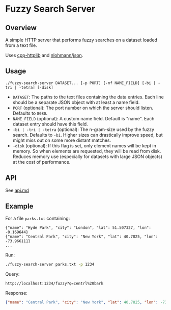 # Fuzzy Search Server

## Overview

A simple HTTP server that performs fuzzy searches on a dataset loaded from a text file.

Uses [cpp-httplib](https://github.com/yhirose/cpp-httplib) and [nlohmann/json](https://github.com/nlohmann/json).

## Usage

```
./fuzzy-search-server DATASET... [-p PORT] [-nf NAME_FIELD] [-bi | -tri | -tetra] [-disk]
```

- `DATASET`: The paths to the text files containing the data entries. Each line should be a separate JSON object with at least a name field.
- `PORT` (optional): The port number on which the server should listen. Defaults to `8080`.
- `NAME_FIELD` (optional): A custom name field. Default is "name". Each dataset entry should have this field.
- `-bi | -tri | -tetra` (optional): The n-gram-size used by the fuzzy search. Defaults to `-bi`. Higher sizes can drastically improve speed, but might miss out on some more distant matches.
- `-disk` (optional): If this flag is set, only element names will be kept in memory. So when elements are requested, they will be read from disk. Reduces memory use (especially for datasets with large JSON objects) at the cost of performance.

## API

See [api.md](api.md)

## Example

For a file `parks.txt` containing:
```
{"name": "Hyde Park", "city": "London", "lat": 51.507327, "lon": -0.169644}
{"name": "Central Park", "city": "New York", "lat": 40.7825, "lon": -73.966111}
...
```

Run:
```bash
./fuzzy-search-server parks.txt -p 1234
```

Query:
```
http://localhost:1234/fuzzy?q=centrl%20bark
```

Response:
```json
{"name": "Central Park", "city": "New York", "lat": 40.7825, "lon": -73.966111}
```

